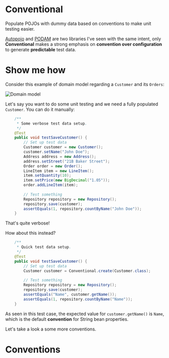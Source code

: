 # Conventional
Populate POJOs with dummy data based on conventions to make unit testing easier.

[Autopojo](https://github.com/minnal/autopojo) and [PODAM](http://devopsfolks.github.io/podam/) 
are two libraries I've seen with the same intent, only **Conventional** makes a strong emphasis
on **convention over configuration** to generate **predictable** test data.

# Show me how

Consider this example of domain model regarding a `Customer` and its `Orders`:

![Domain model](http://yuml.me/d1ee20df)

Let's say you want to do some unit testing and we need a fully populated `Customer`.
You can do it manually:

```java
	/**
	 * Some verbose test data setup.
	 */
	@Test
	public void testSaveCustomer() {
		// Set up test data
		Customer customer = new Customer();
		customer.setName("John Doe");
		Address address = new Address();
		address.setStreet("21B Baker Street");
		Order order = new Order();
		LineItem item = new LineItem();
		item.setQuantity(10);
		item.setPrice(new BigDecimal("1.05"));
		order.addLineItem(item);
		
		// Test something
		Repository repository = new Repository();
		repository.save(customer);
		assertEquals(1, repository.countByName("John Doe"));
	}
```

That's quite verbose!

How about this instead?

```java
	/**
	 * Quick test data setup.
	 */
	@Test
	public void testSaveCustomer() {
		// Set up test data
		Customer customer = Conventional.create(Customer.class);
		
		// Test something
		Repository repository = new Repository();
		repository.save(customer);
		assertEquals("Name", customer.getName());
		assertEquals(1, repository.countByName("Name"));
	}
```

As seen in this test case, the expected value for `customer.getName()` is `Name`,
which is the default **convention** for String bean properties.

Let's take a look a some more conventions.

# Conventions

